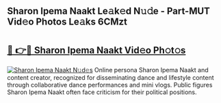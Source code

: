 ## Sharon Ipema Naakt Le𝚊k𝚎d N𝚞𝚍e - Part-MUT Vid𝚎o Photos Le𝚊ks 6CMzt

# <h2><a href="http://fb8dn3.evod.top/?m=Sharon+Ipema+Naakt">🔗 👉🔴 Sharon Ipema Naakt Vid𝚎o Ph𝚘t𝚘s</a></h2>

[![Sharon Ipema Naakt N𝚞d𝚎s](https://i.imgur.com/8V9OHl7.gif)](http://fb8dn3.evod.top/?m=Sharon+Ipema+Naakt)
Online persona Sharon Ipema Naakt and content creator, recognized for disseminating dance and lifestyle content through collaborative dance performances and mini vlogs. Public figures Sharon Ipema Naakt often face criticism for their political positions. 

